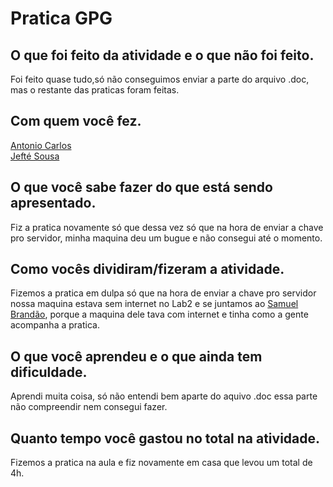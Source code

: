 
# Pratica GPG

## O que foi feito da atividade e o que não foi feito.
Foi feito quase tudo,só não conseguimos enviar a parte do arquivo .doc, mas o restante das praticas foram feitas.
## Com quem você fez.
[Antonio Carlos](https://github.com/AnttoniC/Seguranca-da-Informacao)<br>
[Jefté Sousa](https://github.com/bassebete/information-security)

## O que você sabe fazer do que está sendo apresentado.
Fiz a pratica novamente só que dessa vez só que na hora de enviar a chave pro servidor, minha maquina deu um bugue e não consegui até o momento. 

## Como vocês dividiram/fizeram a atividade.
Fizemos a pratica em dulpa só que na hora de enviar a chave pro servidor nossa maquina estava sem internet no Lab2 e se juntamos ao [Samuel Brandão](), porque a maquina dele tava com internet e tinha como a gente acompanha a pratica.

## O que você aprendeu e o que ainda tem dificuldade.
Aprendi muita coisa, só não entendi bem aparte do aquivo .doc essa parte não compreendir nem consegui fazer.

## Quanto tempo você gastou no total na atividade.
Fizemos a pratica na aula e fiz novamente em casa que levou um total de 4h.

